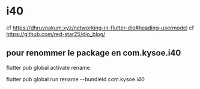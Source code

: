 # i40


cf https://dhruvnakum.xyz/networking-in-flutter-dio#heading-usermodel
cf https://github.com/red-star25/dio_blog/




pour renommer le package en com.kysoe.i40
----------------------------------------------------

flutter pub global activate rename

flutter pub global run rename --bundleId com.kysoe.i40



